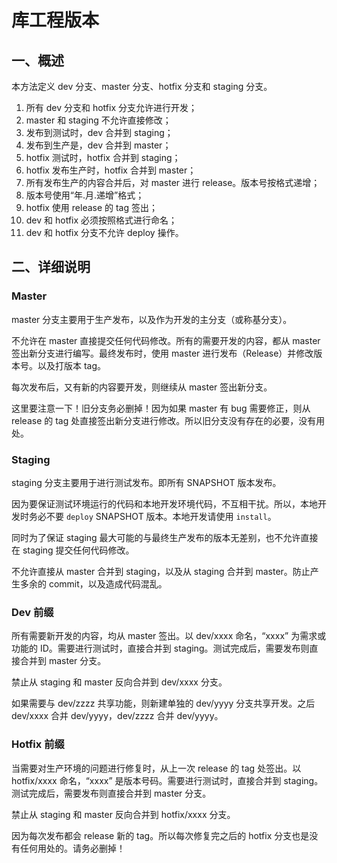 库工程版本
====

## 一、概述

本方法定义 dev 分支、master 分支、hotfix 分支和 staging 分支。

1. 所有 dev 分支和 hotfix 分支允许进行开发；
1. master 和 staging 不允许直接修改；
1. 发布到测试时，dev 合并到 staging；
1. 发布到生产是，dev 合并到 master；
1. hotfix 测试时，hotfix 合并到 staging；
1. hotfix 发布生产时，hotfix 合并到 master；
1. 所有发布生产的内容合并后，对 master 进行 release。版本号按格式递增；
1. 版本号使用“年.月.递增”格式；
1. hotfix 使用 release 的 tag 签出；
1. dev 和 hotfix 必须按照格式进行命名；
1. dev 和 hotfix 分支不允许 deploy 操作。

## 二、详细说明

### Master

master 分支主要用于生产发布，以及作为开发的主分支（或称基分支）。

不允许在 master 直接提交任何代码修改。所有的需要开发的内容，都从 master 签出新分支进行编写。最终发布时，使用 master 进行发布（Release）并修改版本号。以及打版本 tag。

每次发布后，又有新的内容要开发，则继续从 master 签出新分支。

这里要注意一下！旧分支务必删掉！因为如果 master 有 bug 需要修正，则从 release 的 tag 处直接签出新分支进行修改。所以旧分支没有存在的必要，没有用处。

### Staging

staging 分支主要用于进行测试发布。即所有 SNAPSHOT 版本发布。

因为要保证测试环境运行的代码和本地开发环境代码，不互相干扰。所以，本地开发时务必不要 `deploy` SNAPSHOT 版本。本地开发请使用 `install`。

同时为了保证 staging 最大可能的与最终生产发布的版本无差别，也不允许直接在 staging 提交任何代码修改。

不允许直接从 master 合并到 staging，以及从 staging 合并到 master。防止产生多余的 commit，以及造成代码混乱。

### Dev 前缀

所有需要新开发的内容，均从 master 签出。以 dev/xxxx 命名，“xxxx” 为需求或功能的 ID。需要进行测试时，直接合并到 staging。测试完成后，需要发布则直接合并到 master 分支。

禁止从 staging 和 master 反向合并到 dev/xxxx 分支。

如果需要与 dev/zzzz 共享功能，则新建单独的 dev/yyyy 分支共享开发。之后 dev/xxxx 合并 dev/yyyy，dev/zzzz 合并 dev/yyyy。

### Hotfix 前缀

当需要对生产环境的问题进行修复时，从上一次 release 的 tag 处签出。以 hotfix/xxxx 命名，“xxxx” 是版本号码。需要进行测试时，直接合并到 staging。测试完成后，需要发布则直接合并到 master 分支。

禁止从 staging 和 master 反向合并到 hotfix/xxxx 分支。

因为每次发布都会 release 新的 tag。所以每次修复完之后的 hotfix 分支也是没有任何用处的。请务必删掉！

